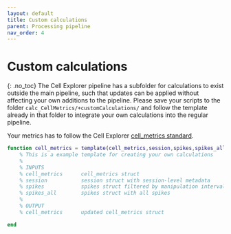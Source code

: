 ```yaml
---
layout: default
title: Custom calculations
parent: Processing pipeline
nav_order: 4
---
```

# Custom calculations
{: .no_toc}
The Cell Explorer pipeline has a subfolder for calculations to exist outside the main pipeline, such that updates can be applied without affecting your own additions to the pipeline. Please save your scripts to the folder `calc_CellMetrics/+customCalculations/` and follow the template already in that folder to integrate your own calculations into the regular pipeline.

Your metrics has to follow the Cell Explorer [cell_metrics standard]({{"/pipeline/your-own-metrics/"|absolute_url}}).

```m
function cell_metrics = template(cell_metrics,session,spikes,spikes_all)
    % This is a example template for creating your own calculations
    %
    % INPUTS
    % cell_metrics      cell_metrics struct
    % session           session struct with session-level metadata
    % spikes            spikes struct filtered by manipulation intervals
    % spikes_all        spikes struct with all spikes
    %
    % OUTPUT
    % cell_metrics      updated cell_metrics struct

end
```
